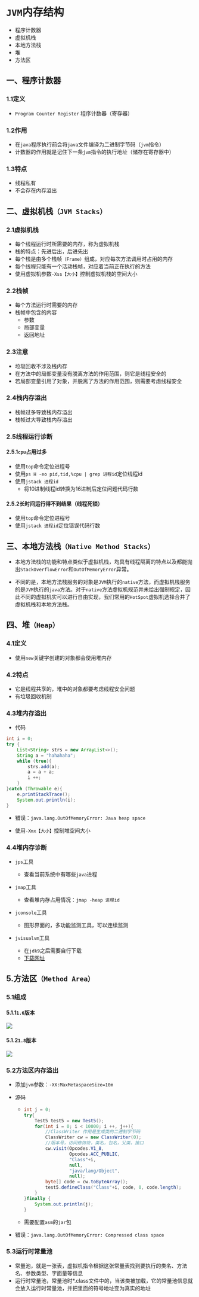 # `JVM`内存结构

- 程序计数器
- 虚拟机栈
- 本地方法栈
- 堆
- 方法区

## 一、程序计数器

### 1.1定义

- `Program Counter Register` 程序计数器（寄存器）

### 1.2作用

- 在`java`程序执行前会将`java`文件编译为二进制字节码（`jvm`指令）
- 计数器的作用就是记住下一条`jvm`指令的执行地址（储存在寄存器中）

### 1.3特点

- 线程私有
- 不会存在内存溢出

## 二、虚拟机栈`（JVM Stacks）`

### 2.1虚拟机栈

- 每个线程运行时所需要的内存，称为虚拟机栈
- 栈的特点：先进后出，后进先出
- 每个栈是由多个栈帧`（Frame）`组成，对应每次方法调用时占用的内存
- 每个线程只能有一个活动栈帧，对应着当前正在执行的方法
- 使用虚拟机参数`-Xss【大小】`控制虚拟机栈的空间大小

### 2.2栈帧

- 每个方法运行时需要的内存
- 栈帧中包含的内容
  - 参数
  - 局部变量
  - 返回地址

### 2.3注意

- 垃圾回收不涉及栈内存
- 在方法中的局部变量没有脱离方法的作用范围，则它是线程安全的
- 若局部变量引用了对象，并脱离了方法的作用范围，则需要考虑线程安全

### 2.4栈内存溢出

- 栈帧过多导致栈内存溢出
- 栈帧过大导致栈内存溢出

### 2.5线程运行诊断

#### 2.5.1`cpu`占用过多

- 使用`top`命令定位进程号
- 使用`ps H -eo pid,tid,%cpu | grep 进程id`定位线程id
- 使用`jstack 进程id`
  - 将10进制线程id转换为16进制后定位问题代码行数

#### 2.5.2长时间运行得不到结果（线程死锁）

- 使用`top`命令定位进程号
- 使用`jstack 进程id`定位错误代码行数

## 三、本地方法栈`（Native Method Stacks）`

- 本地方法栈的功能和特点类似于虚拟机栈，均具有线程隔离的特点以及都能抛出`StackOverflowError`和`OutOfMemoryError`异常。

- 不同的是，本地方法栈服务的对象是`JVM`执行的`native`方法，而虚拟机栈服务的是`JVM`执行的`java`方法。对于`native`方法虚拟机规范并未给出强制规定，因此不同的虚拟机实可以进行自由实现，我们常用的`HotSpot`虚拟机选择合并了虚拟机栈和本地方法栈。

## 四、堆`（Heap）`

### 4.1定义

- 使用`new`关键字创建的对象都会使用堆内存

### 4.2特点

- 它是线程共享的，堆中的对象都要考虑线程安全问题
- 有垃圾回收机制

### 4.3堆内存溢出

- 代码

```java
int i = 0;
try {
	List<String> strs = new ArrayList<>();
	String a = "hahahaha";
	while (true){
		strs.add(a);
		a = a + a;
		i ++;
	}
}catch (Throwable e){
	e.printStackTrace();
	System.out.println(i);
}
```

- 错误：`java.lang.OutOfMemoryError: Java heap space`

- 使用`-Xmx【大小】`控制堆空间大小

### 4.4堆内存诊断

- `jps`工具
  - 查看当前系统中有哪些`java`进程
- `jmap`工具
  - 查看堆内存占用情况：`jmap -heap 进程id`
- `jconsole`工具
  - 图形界面的，多功能监测工具，可以连续监测

- `jvisualvm`工具
  - 在`jdk9`之后需要自行下载
  - [下载网址](http://visualvm.github.io/)

## 5.方法区`（Method Area）`

### 5.1组成

#### 5.1.1`1.6`版本

![](E:\PerFile\notes\markdown\java\photo\jvm方法区1.6.png)

#### 5.1.2`1.8`版本

![](E:\PerFile\notes\markdown\java\photo\jvm方法区1.8.png)

### 5.2方法区内存溢出

- 添加`jvm`参数：`-XX:MaxMetaspaceSize=10m`

- 源码

  - ```java
    int j = 0;
    try{
    	Test5 test5 = new Test5();
    	for(int i = 0; i < 10000; i ++, j++){
    		//ClassWriter 作用是生成类的二进制字节码
    		ClassWriter cw = new ClassWriter(0);
    		//版本号，访问修饰符，类名，包名，父类，接口
            cw.visit(Opcodes.V1_8,
                     Opcodes.ACC_PUBLIC,
                     "Class"+i,
                     null,
                     "java/lang/Object", 
                     null);
    		byte[] code = cw.toByteArray();
    		test5.defineClass("Class"+i, code, 0, code.length);
    	}
    }finally {
    	System.out.println(j);
    }
    ```

  - 需要配置`asm`的`jar`包

- 错误：`java.lang.OutOfMemoryError: Compressed class space`

### 5.3运行时常量池

- 常量池，就是一张表，虚拟机指令根据这张常量表找到要执行的类名、方法名、参数类型、字面量等信息
- 运行时常量池，常量池时*.class文件中的，当该类被加载，它的常量池信息就会放入运行时常量池，并把里面的符号地址变为真实的地址

































































